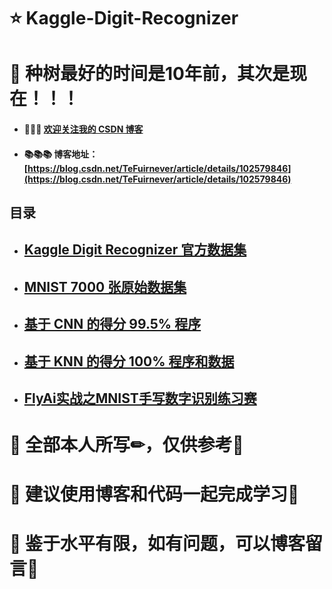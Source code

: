 # ⭐ Kaggle-Digit-Recognizer

# 🎄 种树最好的时间是10年前，其次是现在！！！

- #### 📝📝📝 [欢迎关注我的 CSDN 博客](https://blog.csdn.net/tefuirnever)

- #### 📚📚📚 博客地址：[https://blog.csdn.net/TeFuirnever/article/details/102579846](https://blog.csdn.net/TeFuirnever/article/details/102579846)


目录
---

- ## [Kaggle Digit Recognizer 官方数据集](https://github.com/TeFuirnever/Kaggle-Digit-Recognizer/blob/master/Digit%20Recognizer_%E5%AE%98%E6%96%B9%E6%95%B0%E6%8D%AE%E9%9B%86.zip)
- ## [MNIST 7000 张原始数据集](https://github.com/TeFuirnever/Kaggle-Digit-Recognizer/blob/master/mnist_train_70000.zip)
- ## [基于 CNN 的得分 99.5% 程序](https://github.com/TeFuirnever/Kaggle-Digit-Recognizer/blob/master/MNIST_CNN_99.5%25.ipynb)
- ## [基于 KNN 的得分 100% 程序和数据](https://github.com/TeFuirnever/Kaggle-Digit-Recognizer/blob/master/MNIST_kNN_100%25.zip)
- ## [FlyAi实战之MNIST手写数字识别练习赛](https://github.com/TeFuirnever/Kaggle-Digit-Recognizer/blob/master/MNIST_FlyAI.zip)

# 📢 全部本人所写✏，仅供参考📜
# 📢 建议使用博客和代码一起完成学习📒
# 📢 鉴于水平有限，如有问题，可以博客留言🌈
